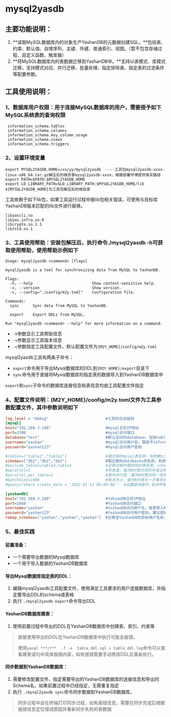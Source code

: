 # mysql2yasdb

## **主要功能说明：**

1. **读取MySQL数据库内的对象生产YashanDB的元数据创建SQL。**包括表、约束、默认值、自增序列、主键、外键、普通索引、视图。（暂不包含存储过程、自定义函数、触发器）
2. **将MySQL数据库内的表数据迁移到YashanDB中。**支持以表模式、库模式迁移。支持模式对应、并行迁移、批量处理、指定排除表、指定表的过滤条件等配置参数。

## **工具使用说明：**

### 1、数据库用户权限：用于连接MySQL数据库的用户，需要授予如下MySQL系统表的查询权限

```mysql
 information_schema.tables
 information_schema.columns
 information_schema.key_column_usage
 information_schema.views
 information_schema.triggers
```

### 2、设置环境变量

```shell
export MYSQL2YASDB_HOME=/xx/yy/mysql2yasdb  ----工具包mysql2yasdb-xxxx-linux-x86_64.tar.gz解压后的根目录mysql2yasdb-xxxx，根据部署环境提供真实路径
export PATH=$PATH:$MYSQL2YASDB_HOME
export LD_LIBRARY_PATH=$LD_LIBRARY_PATH:$MYSQL2YASDB_HOME/lib ${MYSQL2YASDB_HOME}为工具包解压后的根目录
```

工具依赖于如下lib包，如果工具运行过程中报lib包相关错误，可使用与目标库YashanDB版本匹配的lib文件进行替换。

```linux
libyascli.so
libyas_infra.so.0
libcrypto.so.1.1
libzstd.so.1
```

### 3、工具使用帮助：安装包解压后，执行命令./mysql2yasdb -h可获取使用帮助，使用帮助示例如下

```shell
Usage: mysql2yasdb <command> [flags]

mysql2yasdb is a tool for synchronizing data from MySQL to YashanDB.

Flags:
  -h, --help                          Show context-sensitive help.
  -v, --version                       Show version.
  -c, --config="./config/m2y.toml"    Configuration file.

Commands:
  sync      Sync data from MySQL to YashanDB.

  export    Export DDLs from MySQL.

Run "mysql2yasdb <command> --help" for more information on a command.
```

- `-h`参数显示工具帮助信息
- `-v`参数显示工具版本信息
- `-c`参数指定工具配置文件，默认配置文件为`{M2Y_HOME}/config/m2y.toml`



mysql2yasdb工具有两条子命令：

- `export`命令用于导出Mysql数据库的DDL到`{M2Y_HOME}/export`目录下
- `sync`命令用于直接将Mysql数据库的指定表的数据导入到YashanDB数据库中

`export`和`sync`子命令的数据库连接信息和表信息均由工具配置文件指定

### 4、配置文件说明：{M2Y_HOME}/config/m2y.toml文件为工具参数配置文件，其中参数说明如下

```ini
log_level = "debug"							#工具的日志级别
[mysql]
host="192.168.3.180"                        #mysql主机IP地址
port=3306                                   #mysql访问端口
database="test"                             #默认访问的database，当按tables导出时,导出此database下面的表
username="yashan"                           #mysql访问用户名，需授予information_schema下相关系统表访问权限
password="yashan123"                        #mysql访问用户密码

#tables=["table1","table2"]                 #需迁移的mysql表名称，和参数schemas不能同时配置
schemas=["db1","db2","db3"]                 #需迁移的databases的名称，和参数tables不能同时配置
#exclude_tables=table3,table4               #迁移过程中需排除的表名称，schemas配置多个时，多个schemas下面的此名称的表都不导出/数据同步
#parallel=1                                 #并发度，值为N时表示同时并发迁移N个表，表较多时建议加大此参数可以提升速度,默认值1，取值范围[1-8]
#parallel_per_table=1                       #表内并行度，值为N时表示同一张表开启N个并行同步数据，表较大时建议加大此参数可以提升,默认值1，取值范围[1-8]
#batchSize=1000                             #批次大小，值为N时表示一次事务处理N行数据，默认值1000
#query="where create_date < '2022-01-11 00:00:00'"  #设置查询条件,会对所有要同步的表都加上此条件

[yashandb]
host="192.168.3.180"                        #YahsanDB主机IP地址
port=1688                                   #YashanDB访问端口
username="yashan"                           #YashanDB访问用户名，按表导入时，导入到此用户下
password="yashan123"                        #YashanDB访问用户密码，建议密码串用双引号引起来，避免复杂密码识别有误
remap_schemas=["yashan","yashan","yashan"]  #迁移至YashanDB的目标用户名称，当和参数schemas一起配置时，它的值需要和参数schemas的值一一对应，schemas第N个值对应到remap_schemas第N个值。当和tables一起配置时，只取remap_schemas的第一个值
```

### 5、最佳实践

#### 前置准备：

- 一个需要导出数据的Mysql数据库
- 一个用于导入数据的YashanDB数据库

#### 导出Mysql数据库指定表的DDL：

1. 编辑mysql2yasdb工具配置文件，使用满足工具要求的用户连接数据库，并指定要导出DDL的schema或表格
2. 执行 `./mysql2yasdb export`命令导出DDL

#### YashanDB数据库建表：

1. 使用前置过程中导出的DDL在YashanDB数据库中创建表、索引、约束等

>直接使用导出的DDL在YashanDB数据库中执行可能会报错。
>
>使用`yasql ***/***  -f -e  table_ddl.sql > table_ddl.log`命令可以查看建表语句中具体报错内容，如有报错需要手动修改DDL后重新执行。

#### 同步数据到YashanDB数据库：

1. 需要修改配置文件，指定需要导出的YashanDB数据库的连接信息和导出的Schema名，如果前置过程中已经指定，无需重复指定
2. 执行 `./mysql2yasdb sync`命令同步数据到YashanDB数据库。

>同步过程中会在终端打印同步过程，如有报错信息，需要在同步完成后根据报错信息定位错误原因并重新同步失败的表数据